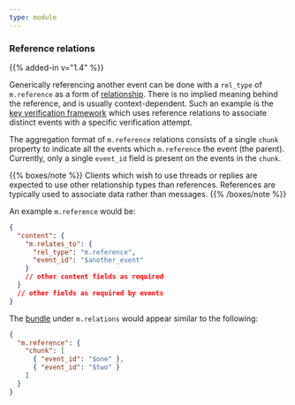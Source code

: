 ```yaml
---
type: module
---
```


### Reference relations

{{% added-in v="1.4" %}}

Generically referencing another event can be done with a `rel_type` of `m.reference`
as a form of [relationship](#forming-relationships-between-events). There is no
implied meaning behind the reference, and is usually context-dependent. Such an
example is the [key verification framework](#key-verification-framework) which uses
reference relations to associate distinct events with a specific verification attempt.

The aggregation format of `m.reference` relations consists of a single `chunk` property to
indicate all the events which `m.reference` the event (the parent). Currently,
only a single `event_id` field is present on the events in the `chunk`.

{{% boxes/note %}}
Clients which wish to use threads or replies are expected to use other relationship
types than references. References are typically used to associate data rather than
messages.
{{% /boxes/note %}}

An example `m.reference` would be:

```json
{
  "content": {
    "m.relates_to": {
      "rel_type": "m.reference",
      "event_id": "$another_event"
    }
    // other content fields as required
  }
  // other fields as required by events
}
```

The [bundle](#aggregations) under `m.relations` would appear similar to the following:

```json
{
  "m.reference": {
    "chunk": [
      { "event_id": "$one" },
      { "event_id": "$two" }
    ]
  }
}
```
